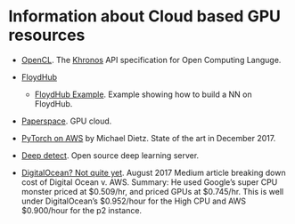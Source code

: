 # Information about Cloud based GPU resources

- [OpenCL](https://www.khronos.org/registry/OpenCL/specs/2.2/html/OpenCL_API.html). The 
[Khronos](https://www.khronos.org/about/) API specification
for Open Computing Languge.

- [FloydHub](https://www.floydhub.com/)
  - [FloydHub Example](https://medium.com/coinmonks/building-your-first-neural-network-on-the-cloud-ffb9fcfef945). 
  Example showing how to build a NN on FloydHub.
  
- [Paperspace](https://www.paperspace.com/). GPU cloud.

- [PyTorch on AWS](https://blog.waya.ai/deploy-deep-machine-learning-in-production-the-pythonic-way-a17105f1540e) by 
Michael Dietz. State of the art in December 2017.

- [Deep detect](https://www.deepdetect.com/). Open source deep learning server.

- [DigitalOcean? Not quite yet](https://towardsdatascience.com/deep-learning-on-the-digitalocean-stack-not-quite-yet-5c408e7d1a41). August 2017 Medium article breaking down cost of Digital Ocean v. AWS. Summary: He used Google’s super CPU monster priced at $0.509/hr, and priced GPUs at $0.745/hr. This is well under DigitalOcean’s $0.952/hour for the High CPU and AWS $0.900/hour for the p2 instance.
